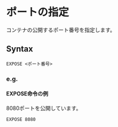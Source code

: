 # ポートの指定
コンテナの公開するポート番号を指定します。
## Syntax
```
EXPOSE <ポート番号>
```
### e.g.
#### EXPOSE命令の例
8080ポートを公開しています。
```
EXPOSE 8080
```
